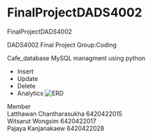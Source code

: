 # FinalProjectDADS4002
FinalProjectDADS4002

DADS4002 Final Project
Group:Coding

Cafe_database MySQL managment using python
- Insert 
- Update  
- Delete
- Analytics 
![ERD](https://user-images.githubusercontent.com/61573397/170848613-42960a08-cf61-457b-b033-23d679790969.PNG)



Member  
Latthawan Chantharasukha 6420422015  
Witsarut Wongsim 6420422017  
Pajaya Kanjanakaew 6420422028
